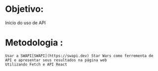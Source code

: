 # Objetivo:
Inicio do uso de API
# Metodologia :
    Usar a SWAPI[SWAPI](https://swapi.dev) Star Wars como ferrementa de API e apresentar seus resultados na página web
    Utilizando Fetch e API React